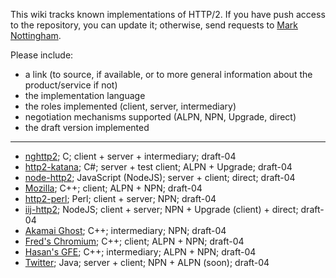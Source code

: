 This wiki tracks known implementations of HTTP/2. If you have push access to the repository, you can update it; otherwise, send requests to [Mark Nottingham](mailto:mnot@mnot.net).

Please include:

* a link (to source, if available, or to more general information about the product/service if not)
* the implementation language
* the roles implemented (client, server, intermediary)
* negotiation mechanisms supported (ALPN, NPN, Upgrade, direct)
* the draft version implemented

***

* [nghttp2](https://github.com/tatsuhiro-t/nghttp2); C; client + server + intermediary; draft-04
* [http2-katana](https://github.com/MSOpenTech/http2-katana); C#; server + test client; ALPN + Upgrade; draft-04
* [node-http2](https://github.com/molnarg/node-http2); JavaScript (NodeJS); server + client; direct; draft-04
* [Mozilla](https://wiki.mozilla.org/Networking/http2); C++; client; ALPN + NPN; draft-04
* [http2-perl](https://www.ludin.org/http2-draft-0.02.tar.gz); Perl; client + server; NPN; draft-04
* [iij-http2](); NodeJS; client + server; NPN + Upgrade (client) + direct; draft-04
* [Akamai Ghost](Akamaighost); C++; intermediary; NPN; draft-04
* [Fred's Chromium](Fredschromium); C++; client; ALPN + NPN; draft-04
* [Hasan's GFE](); C++; intermediary; ALPN + NPN; draft-04
* [Twitter](); Java; server + client; NPN + ALPN (soon); draft-04